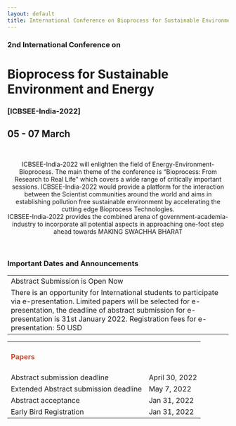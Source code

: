 ```yaml
---
layout: default
title: International Conference on Bioprocess for Sustainable Environment and Energy
---
```

### 2nd International Conference on
# Bioprocess for Sustainable Environment and Energy
### [ICBSEE-India-2022]
## 05 - 07 March
<br>
<p style="text-align:center;">ICBSEE-India-2022 will enlighten the field of Energy-Environment-Bioprocess. The main theme of the conference is “Bioprocess: From Research to Real Life" which covers a wide range of critically important sessions. ICBSEE-India-2022 would provide a platform for the interaction between the Scientist communities around the world and aims in establishing pollution free sustainable environment by accelerating the cutting edge Bioprocess Technologies.
<br>
ICBSEE-India-2022 provides the combined arena of government-academia-industry to incorporate all potential aspects in approaching one-foot step ahead towards MAKING SWACHHA BHARAT</p>
<br>

<h3>Important Dates and Announcements</h3>

<table class="dutab anot" rules=none>
    <tr class="mubx">
        <td>Abstract Submission is Open Now</td>
    </tr>
    <tr class="mubx">
        <td>There is an opportunity for International students to participate via e-presentation. Limited papers will be selected for e-presentation, the deadline of abstract submission for e-presentation is 31st January 2022. Registration fees for e-presentation: 50 USD</td>
    </tr>
</table>

<table class="dutab" rules=none>
    <tr class="mubx">
        <td><h4><span style="color:#DB442A">Papers</span></h4></td>
        <td> </td>
    </tr>
    <tr class="mubx">
        <td>Abstract submission deadline</td>
        <td> April 30, 2022 </td>
    </tr>
    <tr class="mubx">
        <td>Extended Abstract submission deadline</td>
        <td> May 7, 2022 </td>
    </tr>
    <tr class="mubx">
        <td>Abstract acceptance</td>
        <td> Jan 31, 2022 </td>
    </tr>
    <tr class="mubx">
        <td>Early Bird Registration</td>
        <td> Jan 31, 2022 </td>
    </tr>
</table>


<br>

<br>